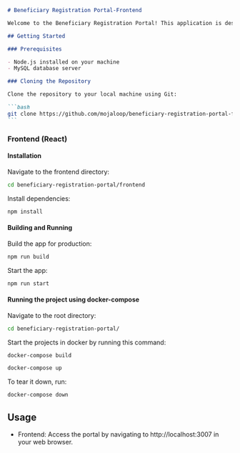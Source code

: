 ````markdown
# Beneficiary Registration Portal-Frontend

Welcome to the Beneficiary Registration Portal! This application is designed to facilitate the registration process for beneficiaries.

## Getting Started

### Prerequisites

- Node.js installed on your machine
- MySQL database server

### Cloning the Repository

Clone the repository to your local machine using Git:

```bash
git clone https://github.com/mojaloop/beneficiary-registration-portal-frontend.git
```
````

### Frontend (React)

#### Installation

Navigate to the frontend directory:

```bash
cd beneficiary-registration-portal/frontend
```

Install dependencies:

```bash
npm install
```

#### Building and Running

Build the app for production:

```bash
npm run build
```

Start the app:

```bash
npm run start
```
#### Running the project using docker-compose

Navigate to the root directory:

```bash
cd beneficiary-registration-portal/
```

Start the projects in docker by running this command:

```bash
docker-compose build

docker-compose up
```

To tear it down, run:

```bash
docker-compose down

```

## Usage

- Frontend: Access the portal by navigating to http://localhost:3007 in your web browser.
